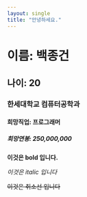 ```yaml
---
layout: single
title: "안녕하세요."
---
```


# 이름: 백종건

## 나이: 20

### 한세대학교 컴퓨터공학과

#### 희망직업: 프로그래머

##### 희망연봉: 250,000,000


**이것은 bold 입니다.**

*이것은 italic 입니다*

~~이것은 취소선 입니다~~

